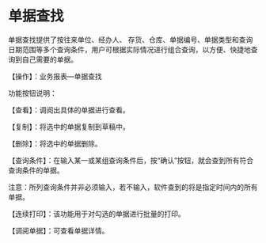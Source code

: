 # 单据查找<Badge text="工贸T系列"> </Badge>

单据查找提供了按往来单位、经办人、 存货、仓库、单据编号、单据类型和查询日期范围等多个查询条件，用户可根据实际情况进行组合查询，以方便、快捷地查询到自己需要的单据。

【操作】：业务报表—单据查找

功能按钮说明：

【查看】：调阅出具体的单据进行查看。

【复制】：将选中的单据复制到草稿中。

【删除】：将选中的单据删除。

【查询条件】：在输入某一或某组查询条件后，按“确认”按钮，就会查到所有符合查询条件的单据。

注意：所列查询条件并非必须输入，若不输入，软件查到的将是指定时间内的所有单据。

【连续打印】：该功能用于对勾选的单据进行批量的打印。

【调阅单据】：可查看单据详情。
